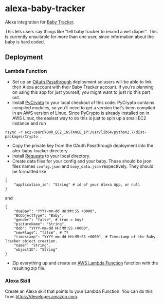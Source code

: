 # alexa-baby-tracker
Alexa integration for [Baby Tracker](http://nighp.com/babytracker/).

This lets users say things like "tell baby tracker to record a wet diaper". This is currently unsuitable for more than one user, since information about the baby is hard coded.

## Deployment
### Lambda Function
* Set up an [OAuth Passthrough](https://github.com/sasmith/oauth-passthrough) deployment so users will be able to link their Alexa account with their Baby Tracker account. If you're planning on using this app for just yourself, you might want to just rip this part out.
* Install [PyCrypto](https://github.com/dlitz/pycrypto) to your local checkout of this code. PyCrypto contains compiled modules, so you'll need to get a version that's been compiled in an AWS version of Linux. Since PyCrypto is already installed on in AWS Linux, the easiest way to do this is just to spin up a small EC2 instance and run
```
rsync -r ec2-user@YOUR_EC2_INSTANCE_IP:/usr/lib64/python2.7/dist-packages/Crypto .
```
* Copy the private key from the OAuth Passthrough deployment into the alex-baby-tracker directory.
* Install [Requests](http://docs.python-requests.org/en/master/) to your local directory.
* Create data files for your config and your baby. These should be json files names `config.json` and `baby_data.json` respectively. They should be formatted like
```
{
    "application_id": "String" # id of your Alexa App, or null
}
```
and
```
{
    "dueDay": "YYYY-mm-dd HH:MM:SS +0000",
    "BCObjectType": "Baby",
    "gender": "false", # true = boy?
    "pictureName": "String",
    "dob": "YYYY-mm-dd HH:MM:SS +0000",
    "newFlage": "false", # ??
    "timestamp": "YYYY-mm-dd HH:MM:SS +0000", # Timestamp of the Baby Tracker object creation.
    "name": "String",
    "objectID": "String"
}
```
* Zip everything up and create an [AWS Lambda Function](https://aws.amazon.com/lambda/) function with the resulting zip file.

### Alexa Skill
Create an Alexa skill that points to your Lambda Function. You can do this from https://developer.amazon.com.
